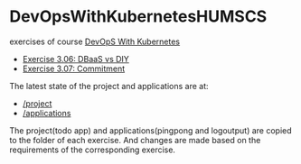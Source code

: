 # DevOpsWithKubernetesHUMSCS

exercises of course [DevOpS With Kubernetes](https://devopswithkubernetes.com/)

- [Exercise 3.06: DBaaS vs DIY](https://github.com/YouqinS/DevOpsWithKubernetesHUMSCS/blob/main/part3/3.06/3.06.md)
- [Exercise 3.07: Commitment](https://github.com/YouqinS/DevOpsWithKubernetesHUMSCS/blob/main/part3/3.07/why_Postgres_PVC.md)


The latest state of the project and applications are at:
- [/project](https://github.com/YouqinS/DevOpsWithKubernetesHUMSCS/tree/main/project)
- [/applications](https://github.com/YouqinS/DevOpsWithKubernetesHUMSCS/tree/main/applications)

The project(todo app) and applications(pingpong and logoutput) are copied to the folder of each exercise.
And changes are made based on the requirements of the corresponding exercise.